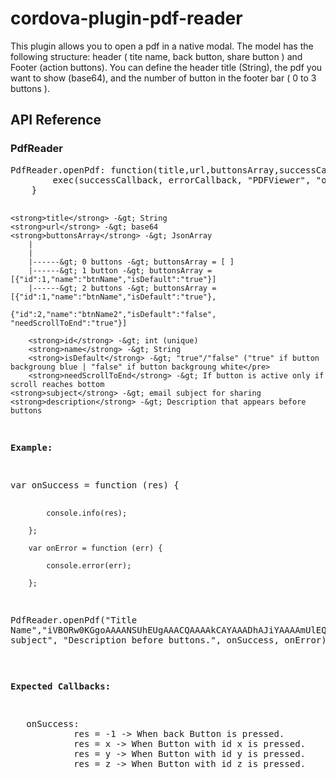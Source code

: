 <h1>cordova-plugin-pdf-reader</h1>
<p>This plugin allows you to open a pdf in a native modal. The model has the following structure: header ( tite name, back button, share button ) and Footer (action buttons). You can define the header title (String), the pdf you want to show (base64), and the number of button in the footer bar ( 0 to 3 buttons ).</p>
<h2>API Reference</h2>
<h3>PdfReader</h3>
<pre>PdfReader.openPdf: function(title,url,buttonsArray,successCallback, errorCallback){
		exec(successCallback, errorCallback, "PDFViewer", "openPdf", [title,url,buttonsArray,subject,description]);
	}


    <strong>title</strong> -&gt; String
    <strong>url</strong> -&gt; base64
    <strong>buttonsArray</strong> -&gt; JsonArray
    	|
        |
        |------&gt; 0 buttons -&gt; buttonsArray = [ ]
        |------&gt; 1 button -&gt; buttonsArray = [{"id":1,"name":"btnName","isDefault":"true"}]
        |------&gt; 2 buttons -&gt; buttonsArray = [{"id":1,"name":"btnName","isDefault":"true"},
        				      {"id":2,"name":"btnName2","isDefault":"false", "needScrollToEnd":"true"}]

        <strong>id</strong> -&gt; int (unique)
        <strong>name</strong> -&gt; String
        <strong>isDefault</strong> -&gt; "true"/"false" ("true" if button backgroung blue | "false" if button backgroung white</pre>
        <strong>needScrollToEnd</strong> -&gt; If button is active only if scroll reaches bottom
    <strong>subject</strong> -&gt; email subject for sharing
    <strong>description</strong> -&gt; Description that appears before buttons
<p><strong>Example:</strong></p>
<pre>var onSuccess = function (res) {

            console.info(res);

        };

        var onError = function (err) {

            console.error(err);

        };

PdfReader.openPdf("Title Name","iVBORw0KGgoAAAANSUhEUgAAACQAAAAkCAYAAADhAJiYAAAAmUlEQVR42u3X3QqAIAwFYKGg1/auF+rnzbo1hQIZImo6j7HBuf9Q2aYyxiikKAEJSEDh6CcQIAd5S/cG+RhXp83UCxTCLL1OiGKOGphSUDNMCYhi9pqYXFBzTA6IYrYWmFQQGyYFRDGXzep15i/JBlFM7RofBHdlkI+atQcN3RhZ5tgvhivk+gG5oMVQsyz56N8g+bkKSECx3F93twfcz7kPAAAAAElFTkSuQmCC",[{"id":1,"name":"btn1","isDefault":"true"},{"id":2,"name":"btn2","isDefault":"false"}],"Email subject", "Description before buttons.", onSuccess, onError);
 </pre>
<p><strong>Expected Callbacks:</strong></p>
<pre>	onSuccess:
    		res = -1 -&gt; When back Button is pressed.
           	res = x -&gt; When Button with id x is pressed.
            res = y -&gt; When Button with id y is pressed.
            res = z -&gt; When Button with id z is pressed.
  </pre>
